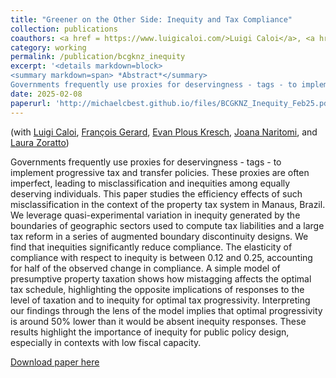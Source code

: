 ```yaml
---
title: "Greener on the Other Side: Inequity and Tax Compliance"
collection: publications
coauthors: <a href = https://www.luigicaloi.com/>Luigi Caloi</a>, <a href = https://sites.google.com/site/fransgerard/home>Fran&ccedil;ois Gerard</a>, <a href = https://sites.google.com/view/epkresch/home>Evan Plous Kresch</a>,   <a href = https://joananaritomi.com/>Joana Naritomi</a>, and <a href = https://blogs.worldbank.org/en/team/l/laura-de-castro-zoratto>Laura Zoratto</a>
category: working
permalink: /publication/bcgknz_inequity
excerpt: '<details markdown=block>
<summary markdown=span> *Abstract*</summary> 
Governments frequently use proxies for deservingness - tags - to implement progressive tax and transfer policies. These proxies are often imperfect, leading to misclassification and inequities among equally deserving individuals. This paper studies the efficiency effects of such misclassification in the context of the property tax system in Manaus, Brazil. We leverage quasi-experimental variation in inequity generated by the boundaries of geographic sectors used to compute tax liabilities and a large tax reform in a series of augmented boundary discontinuity designs. We find that inequities significantly reduce compliance. The elasticity of compliance with respect to inequity is between 0.12 and 0.25, accounting for half of the observed change in compliance. A simple model of presumptive property taxation shows how mistagging affects the optimal tax schedule, highlighting the opposite implications of responses to the level of taxation and to inequity for optimal tax progressivity. Interpreting our findings through the lens of the model implies that optimal progressivity is around 50% lower than it would be absent inequity responses. These results highlight the importance of inequity for public policy design, especially in contexts with low fiscal capacity.'
date: 2025-02-08
paperurl: 'http://michaelcbest.github.io/files/BCGKNZ_Inequity_Feb25.pdf'
---
```

(with [Luigi Caloi](https://www.luigicaloi.com/), [Fran&ccedil;ois Gerard](https://sites.google.com/site/fransgerard/home), [Evan Plous Kresch](https://sites.google.com/view/epkresch/home), [Joana Naritomi](https://joananaritomi.com/), and [Laura Zoratto](https://blogs.worldbank.org/en/team/l/laura-de-castro-zoratto))

 
Governments frequently use proxies for deservingness - tags - to implement progressive tax and transfer policies. These proxies are often imperfect, leading to misclassification and inequities among equally deserving individuals. This paper studies the efficiency effects of such misclassification in the context of the property tax system in Manaus, Brazil. We leverage quasi-experimental variation in inequity generated by the boundaries of geographic sectors used to compute tax liabilities and a large tax reform in a series of augmented boundary discontinuity designs. We find that inequities significantly reduce compliance. The elasticity of compliance with respect to inequity is between 0.12 and 0.25, accounting for half of the observed change in compliance. A simple model of presumptive property taxation shows how mistagging affects the optimal tax schedule, highlighting the opposite implications of responses to the level of taxation and to inequity for optimal tax progressivity. Interpreting our findings through the lens of the model implies that optimal progressivity is around 50% lower than it would be absent inequity responses. These results highlight the importance of inequity for public policy design, especially in contexts with low fiscal capacity.

[Download paper here](http://michaelcbest.github.io/files/BCGKNZ_Inequity_Feb25.pdf)
